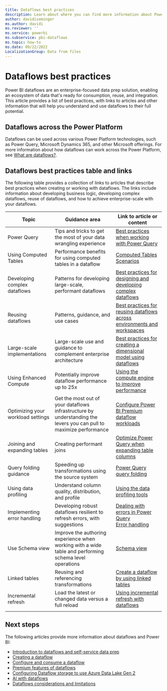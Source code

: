 ```yaml
---
title: Dataflows best practices
description: Learn about where you can find more information about Power BI best practices and get guidance for dataflows.
author: davidiseminger
ms.author: davidi
ms.reviewer: ''
ms.service: powerbi
ms.subservice: pbi-dataflows
ms.topic: how-to
ms.date: 09/22/2022
LocalizationGroup: Data from files
---
```

# Dataflows best practices

Power BI dataflows are an enterprise-focused data prep solution, enabling an ecosystem of data that's ready for consumption, reuse, and integration. This article provides a list of best practices, with links to articles and other information that will help you understand and use dataflows to their full potential.

## Dataflows across the Power Platform

Dataflows can be used across various Power Platform technologies, such as Power Query, Microsoft Dynamics 365, and other Microsoft offerings. For more information about how dataflows can work across the Power Platform, see [What are dataflows?](/power-query/dataflows/overview-dataflows-across-power-platform-dynamics-365).

## Dataflows best practices table and links

The following table provides a collection of links to articles that describe best practices when creating or working with dataflows. The links include information about developing business logic, developing complex dataflows, reuse of dataflows, and how to achieve enterprise-scale with your dataflows.

|**Topic**  |**Guidance area**  |**Link to article or content**  |
|---------|---------|---------|
|Power Query     | Tips and tricks to get the most of your data wrangling experience        |[Best practices when working with Power Query](/power-query/best-practices)        |
|Using Computed Tables     |Performance benefits for using computed tables in a dataflow         |[Computed Tables Scenarios](/power-query/dataflows/computed-entities-scenarios)         |
|Developing complex dataflows     |Patterns for developing large-scale, performant dataflows         |[Best practices for designing and developing complex dataflows](/power-query/dataflows/best-practices-developing-complex-dataflows)         |
|Reusing dataflows     |Patterns, guidance, and use cases         |[Best practices for reusing dataflows across environments and workspaces](/power-query/dataflows/best-practices-reusing-dataflows)         |
|Large-scale implementations     |Large-scale use and guidance to complement enterprise architecture         |[Best practices for creating a dimensional model using dataflows](/power-query/dataflows/best-practices-for-data-warehouse-using-dataflows)         |
|Using Enhanced Compute     |Potentially improve dataflow performance up to 25x         |[Using the compute engine to improve performance](dataflows-premium-workload-configuration.md#using-the-compute-engine-to-improve-performance)         |
|Optimizing your workload settings     |Get the most out of your dataflows infrastructure by understanding the levers you can pull to maximize performance         |[Configure Power BI Premium dataflow workloads](dataflows-premium-workload-configuration.md)         |
|Joining and expanding tables     |Creating performant joins         |[Optimize Power Query when expanding table columns](/power-query/optimize-expanding-table-columns)         |
|Query folding guidance     |Speeding up transformations using the source system         |[Power Query query folding](/power-query/power-query-folding)         |
|Using data profiling     |Understand column quality, distribution, and profile         |[Using the data profiling tools](/power-query/data-profiling-tools)         |
|Implementing error handling     |Developing robust dataflows resilient to refresh errors, with suggestions         |[Dealing with errors in Power Query](/power-query/dealing-with-errors)  </br> [Error handling](/power-query/error-handling)      |
|Use Schema view      |Improve the authoring experience when working with a wide table and performing schema level operations         |[Schema view](/power-query/schema-view)         |
|Linked tables      |Reusing and referencing transformations         |[Create a dataflow by using linked tables](./dataflows-create.md#create-a-dataflow-by-using-linked-tables)         |
|Incremental refresh      |Load the latest or changed data versus a full reload         |[Using incremental refresh with dataflows](/power-query/dataflows/incremental-refresh)         |
|||

## Next steps

The following articles provide more information about dataflows and Power BI:

* [Introduction to dataflows and self-service data prep](dataflows-introduction-self-service.md)
* [Creating a dataflow](dataflows-create.md)
* [Configure and consume a dataflow](dataflows-configure-consume.md)
* [Premium features of dataflows](dataflows-premium-features.md)
* [Configuring Dataflow storage to use Azure Data Lake Gen 2](dataflows-azure-data-lake-storage-integration.md)
* [AI with dataflows](dataflows-machine-learning-integration.md)
* [Dataflows considerations and limitations](dataflows-features-limitations.md)
